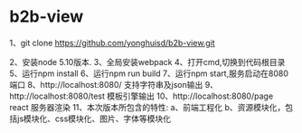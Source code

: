 # b2b-view
1、git clone https://github.com/yonghuisd/b2b-view.git

2、安装node 5.10版本.
3、全局安装webpack
4、打开cmd,切换到代码根目录
5、运行npm install 
6、运行npm run build
7、运行npm start,服务启动在8080端口
8、http://localhost:8080/ 支持字符串及json输出
9、http://localhost:8080/test 模板引擎输出
10、http://localhost:8080/page react 服务器渲染
11、本次版本所包含的特性:
a、前端工程化
b、资源模块化，包括js模块化、css模块化、图片、字体等模块化
